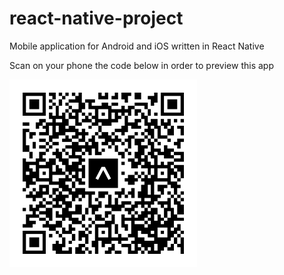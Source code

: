 # react-native-project

Mobile application for Android and iOS written in React Native

Scan on your phone the code below in order to preview this app

<img alt="Expo" width="300px" src="./assets/images/expo-go.svg" />
